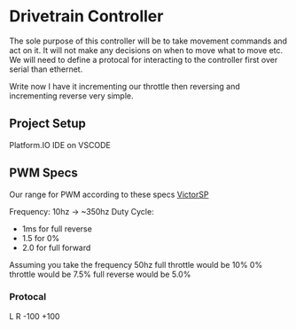 # Drivetrain Controller
The sole purpose of this controller will be to take movement commands and act on it. It will not make any decisions on when to move what to move etc. We will need to define a protocal for interacting to the controller first over serial than ethernet.


Write now I have it incrementing our throttle then reversing and incrementing reverse very simple.


## Project Setup
Platform.IO IDE on VSCODE

## PWM Specs
Our range for PWM according to these specs [VictorSP](https://link.vex.com/vexpro/docs/VictorSPX-UserGuide)

Frequency: 10hz -> ~350hz
Duty Cycle:
 - 1ms for full reverse
 - 1.5 for 0%
 - 2.0 for full forward


Assuming you take the frequency 50hz
full throttle would be 10%
0% throttle would be 7.5%
full reverse would be 5.0%



### Protocal

 L    R
-100 +100